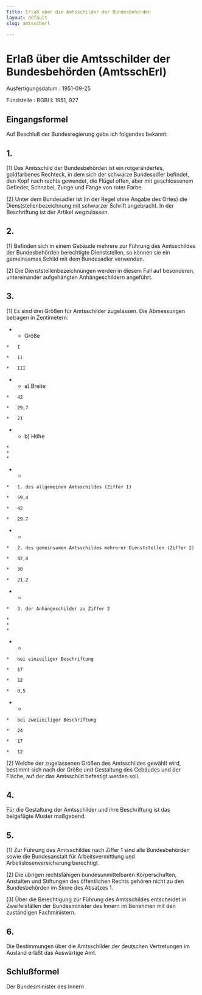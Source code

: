 ```yaml
---
Title: Erlaß über die Amtsschilder der Bundesbehörden
layout: default
slug: amtsscherl

---
```


# Erlaß über die Amtsschilder der Bundesbehörden (AmtsschErl)

Ausfertigungsdatum
:   1951-09-25

Fundstelle
:   BGBl I: 1951, 927



## Eingangsformel

Auf Beschluß der Bundesregierung gebe ich folgendes bekannt:


## 1.

(1) Das Amtsschild der Bundesbehörden ist ein rotgerändertes,
goldfarbenes Rechteck, in dem sich der schwarze Bundesadler befindet,
den Kopf nach rechts gewendet, die Flügel offen, aber mit
geschlossenem Gefieder, Schnabel, Zunge und Fänge von roter Farbe.

(2) Unter dem Bundesadler ist (in der Regel ohne Angabe des Ortes) die
Dienststellenbezeichnung mit schwarzer Schrift angebracht. In der
Beschriftung ist der Artikel wegzulassen.


## 2.

(1) Befinden sich in einem Gebäude mehrere zur Führung des
Amtsschildes der Bundesbehörden berechtigte Dienststellen, so können
sie ein gemeinsames Schild mit dem Bundesadler verwenden.

(2) Die Dienststellenbezeichnungen werden in diesem Fall auf
besonderen, untereinander aufgehängten Anhängeschildern angeführt.


## 3.

(1) Es sind drei Größen für Amtsschilder zugelassen. Die Abmessungen
betragen in Zentimetern:

*    *   Größe

    *   I

    *   II

    *   III


*    *   a) Breite

    *   42

    *   29,7

    *   21


*    *   b) Höhe

    *
    *
    *

*    *
    *   1. des allgemeinen Amtsschildes (Ziffer 1)

    *   59,4

    *   42

    *   29,7


*    *
    *   2. des gemeinsamen Amtsschildes mehrerer Dienststellen (Ziffer 2)

    *   42,4

    *   30

    *   21,2


*    *
    *   3. der Anhängeschilder zu Ziffer 2

    *
    *
    *

*    *
    *   bei einzeiliger Beschriftung

    *   17

    *   12

    *   8,5


*    *
    *   bei zweizeiliger Beschriftung

    *   24

    *   17

    *   12




(2) Welche der zugelassenen Größen des Amtsschildes gewählt wird,
bestimmt sich nach der Größe und Gestaltung des Gebäudes und der
Fläche, auf der das Amtsschild befestigt werden soll.


## 4.

Für die Gestaltung der Amtsschilder und ihre Beschriftung ist das
beigefügte Muster maßgebend.


## 5.

(1) Zur Führung des Amtsschildes nach Ziffer 1 sind alle
Bundesbehörden sowie die Bundesanstalt für Arbeitsvermittlung und
Arbeitslosenversicherung berechtigt.

(2) Die übrigen rechtsfähigen bundesunmittelbaren Körperschaften,
Anstalten und Stiftungen des öffentlichen Rechts gehören nicht zu den
Bundesbehörden im Sinne des Absatzes 1.

(3) Über die Berechtigung zur Führung des Amtsschildes entscheidet in
Zweifelsfällen der Bundesminister des Innern im Benehmen mit den
zuständigen Fachministern.


## 6.

Die Bestimmungen über die Amtsschilder der deutschen Vertretungen im
Ausland erläßt das Auswärtige Amt.


## Schlußformel

Der Bundesminister des Innern

